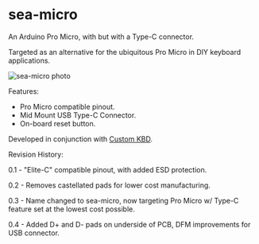 # sea-micro

An Arduino Pro Micro, with but with a Type-C connector.

Targeted as an alternative for the ubiquitous Pro Micro in DIY keyboard applications.

![sea-micro photo](docs/sea-micro.jpeg)

Features:
- Pro Micro compatible pinout.
- Mid Mount USB Type-C Connector.
- On-board reset button.

Developed in conjunction with [Custom KBD](customkbd.com).

Revision History:

0.1 - "Elite-C" compatible pinout, with added ESD protection.

0.2 - Removes castellated pads for lower cost manufacturing.

0.3 - Name changed to sea-micro, now targeting Pro Micro w/ Type-C feature set at the lowest cost possible.

0.4 - Added D+ and D- pads on underside of PCB, DFM improvements for USB connector.
